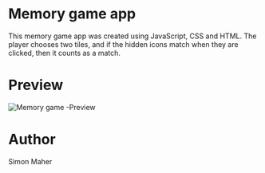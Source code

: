 # Memory game app

This memory game app was created using JavaScript, CSS and HTML. The player chooses two tiles, and if the hidden icons match when they are clicked, then it counts as a match.

# Preview

![Memory game -Preview](.Capture.PNG)

# Author

Simon Maher
